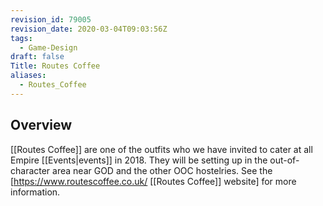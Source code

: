 ```yaml
---
revision_id: 79005
revision_date: 2020-03-04T09:03:56Z
tags:
  - Game-Design
draft: false
Title: Routes Coffee
aliases:
  - Routes_Coffee
---
```

## Overview
[[Routes Coffee]] are one of the outfits who we have invited to cater at all Empire [[Events|events]] in 2018. They will be setting up in the out-of-character area near GOD and the other OOC hostelries. See the [https://www.routescoffee.co.uk/ [[Routes Coffee]] website] for more information.